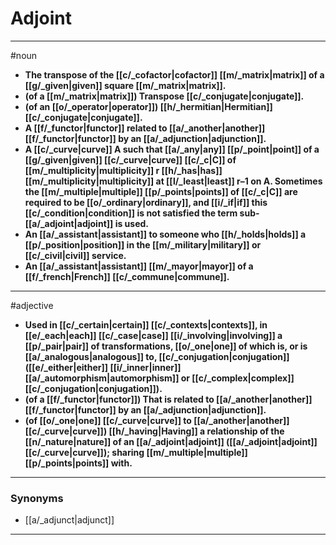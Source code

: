 # Adjoint
---
#noun
- **The transpose of the [[c/_cofactor|cofactor]] [[m/_matrix|matrix]] of a [[g/_given|given]] square [[m/_matrix|matrix]].**
- **(of a [[m/_matrix|matrix]]) Transpose [[c/_conjugate|conjugate]].**
- **(of an [[o/_operator|operator]]) [[h/_hermitian|Hermitian]] [[c/_conjugate|conjugate]].**
- **A [[f/_functor|functor]] related to [[a/_another|another]] [[f/_functor|functor]] by an [[a/_adjunction|adjunction]].**
- **A [[c/_curve|curve]] A such that [[a/_any|any]] [[p/_point|point]] of a [[g/_given|given]] [[c/_curve|curve]] [[c/_c|C]] of [[m/_multiplicity|multiplicity]] r [[h/_has|has]] [[m/_multiplicity|multiplicity]] at [[l/_least|least]] r–1 on A. Sometimes the [[m/_multiple|multiple]] [[p/_points|points]] of [[c/_c|C]] are required to be [[o/_ordinary|ordinary]], and [[i/_if|if]] this [[c/_condition|condition]] is not satisfied the term sub-[[a/_adjoint|adjoint]] is used.**
- **An [[a/_assistant|assistant]] to someone who [[h/_holds|holds]] a [[p/_position|position]] in the [[m/_military|military]] or [[c/_civil|civil]] service.**
- **An [[a/_assistant|assistant]] [[m/_mayor|mayor]] of a [[f/_french|French]] [[c/_commune|commune]].**
---
#adjective
- **Used in [[c/_certain|certain]] [[c/_contexts|contexts]], in [[e/_each|each]] [[c/_case|case]] [[i/_involving|involving]] a [[p/_pair|pair]] of transformations, [[o/_one|one]] of which is, or is [[a/_analogous|analogous]] to, [[c/_conjugation|conjugation]] ([[e/_either|either]] [[i/_inner|inner]] [[a/_automorphism|automorphism]] or [[c/_complex|complex]] [[c/_conjugation|conjugation]]).**
- **(of a [[f/_functor|functor]]) That is related to [[a/_another|another]] [[f/_functor|functor]] by an [[a/_adjunction|adjunction]].**
- **(of [[o/_one|one]] [[c/_curve|curve]] to [[a/_another|another]] [[c/_curve|curve]]) [[h/_having|Having]] a relationship of the [[n/_nature|nature]] of an [[a/_adjoint|adjoint]] ([[a/_adjoint|adjoint]] [[c/_curve|curve]]); sharing [[m/_multiple|multiple]] [[p/_points|points]] with.**
---
### Synonyms
- [[a/_adjunct|adjunct]]
---
